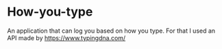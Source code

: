 # How-you-type

An application that can log you based on how you type.
For that I used an API made by https://www.typingdna.com/